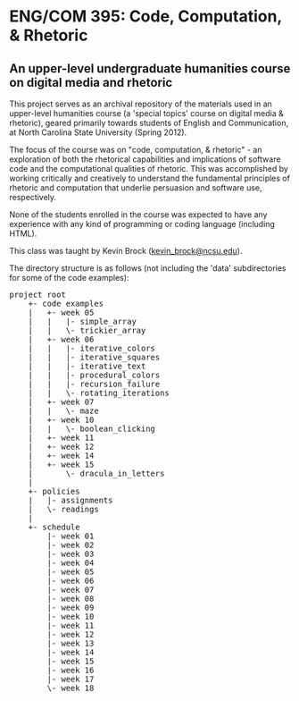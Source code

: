 # ENG/COM 395: Code, Computation, & Rhetoric

## An upper-level undergraduate humanities course on digital media and rhetoric

This project serves as an archival repository of the materials used in an upper-level humanities course (a 'special topics' course on digital media & rhetoric), geared primarily towards students of English and Communication, at North Carolina State University (Spring 2012). 

The focus of the course was on "code, computation, & rhetoric" - an exploration of both the rhetorical capabilities and implications of software code and the computational qualities of rhetoric. This was accomplished by working critically and creatively to understand the fundamental principles of rhetoric and computation that underlie persuasion and software use, respectively.

None of the students enrolled in the course was expected to have any experience with any kind of programming or coding language (including HTML).

This class was taught by Kevin Brock (kevin_brock@ncsu.edu).

The directory structure is as follows (not including the 'data' subdirectories for some of the code examples):

<pre>
project root 
	+- code examples
	|	+- week 05
	|	|	|- simple_array
	|	|	\- trickier_array
	|	+- week 06
	|	|	|- iterative_colors
	|	|	|- iterative_squares
	|	|	|- iterative_text
	|	|	|- procedural_colors
	|	|	|- recursion_failure
	|	|	\- rotating_iterations
	|	+- week 07
	|	|	\- maze
	|	+- week 10
	|	|	\- boolean_clicking
	|	+- week 11
	|	+- week 12
	|	+- week 14
	|	+- week 15
	|		\- dracula_in_letters
	|
	+- policies
	|	|- assignments
	|	\- readings
	|
	+- schedule
		|- week 01
		|- week 02
		|- week 03
		|- week 04
		|- week 05
		|- week 06
		|- week 07
		|- week 08
		|- week 09
		|- week 10
		|- week 11
		|- week 12
		|- week 13
		|- week 14
		|- week 15
		|- week 16
		|- week 17
		\- week 18
</pre>